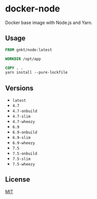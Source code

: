 docker-node
===========

Docker base image with Node.js and Yarn.

Usage
-----

```Dockerfile
FROM gnkt/node:latest

WORKDIR /opt/app

COPY . .
yarn install --pure-lockfile
```

Versions
--------

  - `latest`
  - `4.7`
  - `4.7-onbuild`
  - `4.7-slim`
  - `4.7-wheezy`
  - `6.9`
  - `6.9-onbuild`
  - `6.9-slim`
  - `6.9-wheezy`
  - `7.5`
  - `7.5-onbuild`
  - `7.5-slim`
  - `7.5-wheezy`

License
-------
[MIT](https://opensource.org/licenses/MIT)